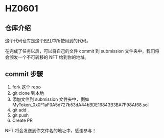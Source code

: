 # HZ0601

## 仓库介绍
这个代码仓库是这个[PPT](https://docs.google.com/presentation/d/1CcaClG0gESHVCkLd0rE_4jOb13ZjAm2nZKDimVxeoVQ/edit?usp=sharing)中所使用到的代码。

在完成了任务以后，可以将自己的文件 commit 到 submission 文件夹中，我们将会颁发一个不可转移的 NFT 给到你的地址。

## commit 步骤
1. fork 这个 repo
2. git clone 到本地
3. 添加文件到 submission 文件夹中，例如 MyToken_0x0F1aF0A5d727b53dA44bBDE16843B3BA7F98Af68.sol
4. git add .
5. git push 
6. Create PR

NFT 将会发送到你文件名的地址中，感谢参与！